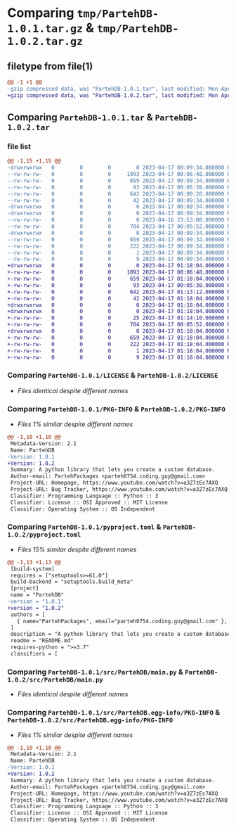 # Comparing `tmp/PartehDB-1.0.1.tar.gz` & `tmp/PartehDB-1.0.2.tar.gz`

## filetype from file(1)

```diff
@@ -1 +1 @@
-gzip compressed data, was "PartehDB-1.0.1.tar", last modified: Mon Apr 17 00:09:33 2023, max compression
+gzip compressed data, was "PartehDB-1.0.2.tar", last modified: Mon Apr 17 01:18:03 2023, max compression
```

## Comparing `PartehDB-1.0.1.tar` & `PartehDB-1.0.2.tar`

### file list

```diff
@@ -1,15 +1,15 @@
-drwxrwxrwx   0        0        0        0 2023-04-17 00:09:34.000000 PartehDB-1.0.1/
--rw-rw-rw-   0        0        0     1093 2023-04-17 00:06:48.000000 PartehDB-1.0.1/LICENSE
--rw-rw-rw-   0        0        0      659 2023-04-17 00:09:34.000000 PartehDB-1.0.1/PKG-INFO
--rw-rw-rw-   0        0        0       93 2023-04-17 00:05:38.000000 PartehDB-1.0.1/README.md
--rw-rw-rw-   0        0        0      642 2023-04-17 00:00:20.000000 PartehDB-1.0.1/pyproject.toml
--rw-rw-rw-   0        0        0       42 2023-04-17 00:09:34.000000 PartehDB-1.0.1/setup.cfg
-drwxrwxrwx   0        0        0        0 2023-04-17 00:09:34.000000 PartehDB-1.0.1/src/
-drwxrwxrwx   0        0        0        0 2023-04-17 00:09:34.000000 PartehDB-1.0.1/src/PartehDB/
--rw-rw-rw-   0        0        0        0 2023-04-16 23:53:08.000000 PartehDB-1.0.1/src/PartehDB/__init__.py
--rw-rw-rw-   0        0        0      704 2023-04-17 00:05:52.000000 PartehDB-1.0.1/src/PartehDB/main.py
-drwxrwxrwx   0        0        0        0 2023-04-17 00:09:34.000000 PartehDB-1.0.1/src/PartehDB.egg-info/
--rw-rw-rw-   0        0        0      659 2023-04-17 00:09:34.000000 PartehDB-1.0.1/src/PartehDB.egg-info/PKG-INFO
--rw-rw-rw-   0        0        0      222 2023-04-17 00:09:34.000000 PartehDB-1.0.1/src/PartehDB.egg-info/SOURCES.txt
--rw-rw-rw-   0        0        0        1 2023-04-17 00:09:34.000000 PartehDB-1.0.1/src/PartehDB.egg-info/dependency_links.txt
--rw-rw-rw-   0        0        0        9 2023-04-17 00:09:34.000000 PartehDB-1.0.1/src/PartehDB.egg-info/top_level.txt
+drwxrwxrwx   0        0        0        0 2023-04-17 01:18:04.000000 PartehDB-1.0.2/
+-rw-rw-rw-   0        0        0     1093 2023-04-17 00:06:48.000000 PartehDB-1.0.2/LICENSE
+-rw-rw-rw-   0        0        0      659 2023-04-17 01:18:04.000000 PartehDB-1.0.2/PKG-INFO
+-rw-rw-rw-   0        0        0       93 2023-04-17 00:05:38.000000 PartehDB-1.0.2/README.md
+-rw-rw-rw-   0        0        0      642 2023-04-17 01:13:12.000000 PartehDB-1.0.2/pyproject.toml
+-rw-rw-rw-   0        0        0       42 2023-04-17 01:18:04.000000 PartehDB-1.0.2/setup.cfg
+drwxrwxrwx   0        0        0        0 2023-04-17 01:18:04.000000 PartehDB-1.0.2/src/
+drwxrwxrwx   0        0        0        0 2023-04-17 01:18:04.000000 PartehDB-1.0.2/src/PartehDB/
+-rw-rw-rw-   0        0        0       25 2023-04-17 01:14:10.000000 PartehDB-1.0.2/src/PartehDB/__init__.py
+-rw-rw-rw-   0        0        0      704 2023-04-17 00:05:52.000000 PartehDB-1.0.2/src/PartehDB/main.py
+drwxrwxrwx   0        0        0        0 2023-04-17 01:18:04.000000 PartehDB-1.0.2/src/PartehDB.egg-info/
+-rw-rw-rw-   0        0        0      659 2023-04-17 01:18:04.000000 PartehDB-1.0.2/src/PartehDB.egg-info/PKG-INFO
+-rw-rw-rw-   0        0        0      222 2023-04-17 01:18:04.000000 PartehDB-1.0.2/src/PartehDB.egg-info/SOURCES.txt
+-rw-rw-rw-   0        0        0        1 2023-04-17 01:18:04.000000 PartehDB-1.0.2/src/PartehDB.egg-info/dependency_links.txt
+-rw-rw-rw-   0        0        0        9 2023-04-17 01:18:04.000000 PartehDB-1.0.2/src/PartehDB.egg-info/top_level.txt
```

### Comparing `PartehDB-1.0.1/LICENSE` & `PartehDB-1.0.2/LICENSE`

 * *Files identical despite different names*

### Comparing `PartehDB-1.0.1/PKG-INFO` & `PartehDB-1.0.2/PKG-INFO`

 * *Files 1% similar despite different names*

```diff
@@ -1,10 +1,10 @@
 Metadata-Version: 2.1
 Name: PartehDB
-Version: 1.0.1
+Version: 1.0.2
 Summary: A python library that lets you create a custom database.
 Author-email: PartehPackages <parteh0754.coding.guy@gmail.com>
 Project-URL: Homepage, https://www.youtube.com/watch?v=a3Z7zEc7AXQ
 Project-URL: Bug Tracker, https://www.youtube.com/watch?v=a3Z7zEc7AXQ
 Classifier: Programming Language :: Python :: 3
 Classifier: License :: OSI Approved :: MIT License
 Classifier: Operating System :: OS Independent
```

### Comparing `PartehDB-1.0.1/pyproject.toml` & `PartehDB-1.0.2/pyproject.toml`

 * *Files 15% similar despite different names*

```diff
@@ -1,13 +1,13 @@
 [build-system]
 requires = ["setuptools>=61.0"]
 build-backend = "setuptools.build_meta"
 [project]
 name = "PartehDB"
-version = "1.0.1"
+version = "1.0.2"
 authors = [
   { name="PartehPackages", email="parteh0754.coding.guy@gmail.com" },
 ]
 description = "A python library that lets you create a custom database."
 readme = "README.md"
 requires-python = ">=3.7"
 classifiers = [
```

### Comparing `PartehDB-1.0.1/src/PartehDB/main.py` & `PartehDB-1.0.2/src/PartehDB/main.py`

 * *Files identical despite different names*

### Comparing `PartehDB-1.0.1/src/PartehDB.egg-info/PKG-INFO` & `PartehDB-1.0.2/src/PartehDB.egg-info/PKG-INFO`

 * *Files 1% similar despite different names*

```diff
@@ -1,10 +1,10 @@
 Metadata-Version: 2.1
 Name: PartehDB
-Version: 1.0.1
+Version: 1.0.2
 Summary: A python library that lets you create a custom database.
 Author-email: PartehPackages <parteh0754.coding.guy@gmail.com>
 Project-URL: Homepage, https://www.youtube.com/watch?v=a3Z7zEc7AXQ
 Project-URL: Bug Tracker, https://www.youtube.com/watch?v=a3Z7zEc7AXQ
 Classifier: Programming Language :: Python :: 3
 Classifier: License :: OSI Approved :: MIT License
 Classifier: Operating System :: OS Independent
```

